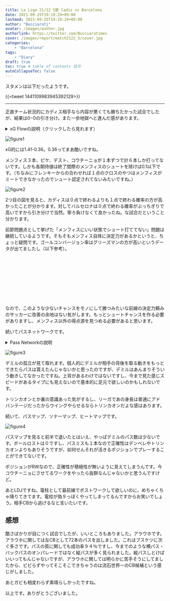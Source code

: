 ```yaml
---
title: La Liga 21/22 5節 Cadiz vs Barcelona 
date: 2021-09-25T19:19:29+09:00
lastmod: 2021-09-25T19:19:29+09:00
author: "Bucciarati"
avatar: /images/author.jpg
authorlink: https://twitter.com/Bucciaratimes
cover: /images/report/match2122_5/cover.jpg
categories:
    - "Barcelona"
tags: 
    - "Diary"
draft: true
toc: true # table of contents 目次
autoCollapseToc: false
---
```

スタメンは以下だったようです。

{{<tweet 1441109983945392129>}}

<hr>

正直チーム状況的にカディス相手なら内容が悪くても勝ちたかった試合でしたが、結果は0−0の引き分け。また一歩地獄へと進んだ感があります。

<details><summary>xG Flowの説明（クリックしたら見れます）</summary><div>

```
・xG FlowはxGのどんどん足し算していって、それをグラフにしたモノです。
・ホームチームが赤、アウェイチームが青となってます。
・白い丸がシュートを表してます。
・その丸を指す矢印の元をたどれば、「パスを出した人→シュートを打った人（xG）」を確認できるようになってます。
```
</div></details>

![figure1](/images/report/match2122_5/image1.png)

xG的には1.41-0.36。0.36ってまあ酷いですね。

メンフィス３本、ピケ、デスト、コウチーニョが１本ずつで計６本しか打ってないです。しかも各期待値は終了間際のメンフィスのシュートを除けば0.1以下です。（ちなみにフレンキーからの合わせれば１点のクロスのやつはメンフィスがミートできなかったのでシュート認定されてないみたいですね。）

![figure2](/images/report/match2122_5/image2.png)

2つ目の図を見ると、カディスは０点で終わるよりも１点で終わる確率の方が高かったことが分かります。対してバルセロナは０点で終わる確率がぶっちぎりで高いですから引き分けで当然。寧ろ負けなくて良かったね。な試合だということ分かります。

前節問題点として挙げた「メンフィスにいい状態でシュート打ててない」問題は継続しているようです。そもそもメンフィス自体に決定力があるかというと、ちょっと疑問です。ゴールコンバージョン率はグリーズマンの方が高いというデータが出てましたし（以下参考）。

<div class="iframely-embed"><div class="iframely-responsive" style="height: 140px; padding-bottom: 0;"><a href="https://bucciaratimes.info/posts/report/griezmemphisshot/" data-iframely-url="//cdn.iframe.ly/NLhAIwC?card=small"></a></div></div><script async src="//cdn.iframe.ly/embed.js" charset="utf-8"></script>

なので、このような少ないチャンスをモノにして勝つみたいな前線の決定力頼みのサッカーに改善の余地はない気がします。もっとシュートチャンスを作る必要がありますし、メンフィス以外の得点源を見つめる必要があると思います。

続いてパスネットワークです。

<details><summary>Pass Networkの説明</summary><div>

```
・丸の位置は、平均ポジションを示しています。→各選手のパスを出した位置の中央値です。
・丸の大きさは、パス本数を示してます。→パス数が多いほど丸が大きくなり、少ないほど丸が小さくなります。
・丸を結ぶ線は、選手間でのパス交換数を示しています。→パス交換が多いほど線は太く濃くなり、少ないほど線は細く薄くなります。
・※パス交換数が３本以下の場合、線は描画されないよう作ってます
```
</div></details>

![figure3](/images/report/match2122_5/image3.png)

デミルの孤立が見て取れます。個人的にデミルが相手の背後を取る動きをもっとできたらパスは貰えたんじゃないかと思ったのですが、デミルはあんまりそういう動きしてなかったですね。上背があるわけではないですし、今まで見た感じスピードがあるタイプにも見えないので基本的に足元で欲しいのかもしれないです。

トリンカオンとか裏の意識あった気がするし、リーガであの身長は普通にアドバンテージだったからウイングやらせるならトリンカオンだよな感はあります。

続いて、パスマップ、ソナーマップ、ヒートマップです。

![figure4](/images/report/match2122_5/image5.png)

パスマップを見ると前半で退いたとはいえ、やっぱデミルのパス数は少ないです。ボールロストは０ですし、パスミスも１本なので正確性はデンベレやトリンカオンよりもありそうですが、如何せんそれが活きるポジションでプレーすることができてないです。

ポジションがRWなので、正確性が積極性が無いように見えてしまうんです。今コウチーニョにさせてるワークをやったら抜群なんじゃないかと思うんですけど。

あとLDJですね。電柱として最前線でポストワークして欲しいのに、めちゃくちゃ降りてきてます。電柱が偽９っぽくやってしまってるんですからお笑いでしょう。相手CBから逃げるなと言いたいです。

## 感想

酷さばかりが目につく試合でしたが、いいところもありました。アラウホです。
アラウホに関しては左CBとして72本のパスを出しました。これはブスケツに次ぐ多さです。パスの質に関しても成功率９４％ですし、今までのような横パス・バックパスのオンパレードではなく縦パスが多く見られました。縦パスしとけばいいってもんじゃないですが、アラウホに関しては明らかに苦手そうにしてましたから、ビビらずやってそこそこできちゃうのは流石世界一のCB候補という感じがしました。

あとガビも相変わらず素晴らしかったですね。

以上です。ありがとうございました。

<script async src="//cdn.iframe.ly/embed.js" charset="utf-8"></script>



